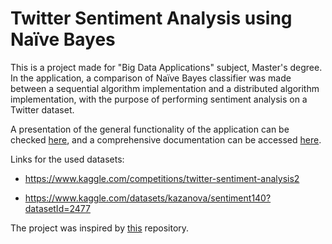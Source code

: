 # Twitter Sentiment Analysis using Naïve Bayes

This is a project made for "Big Data Applications" subject, Master's degree. In the application, a comparison of Naïve Bayes classifier was made between a sequential algorithm
implementation and a distributed algorithm implementation, with the purpose of performing
sentiment analysis on a Twitter dataset. 

A presentation of the general functionality of the application can be checked [here](https://github.com/TunsAdrian/BD-Project-Sentiment-Analysis/blob/master/documentation/Presentation.pdf), and a comprehensive documentation can be accessed [here](https://github.com/TunsAdrian/BD-Project-Sentiment-Analysis/blob/master/documentation/Documentation.pdf).

Links for the used datasets:

- https://www.kaggle.com/competitions/twitter-sentiment-analysis2

- https://www.kaggle.com/datasets/kazanova/sentiment140?datasetId=2477

The project was inspired by [this](https://github.com/gunjannandy/twitter-sentiment-analysis) repository.
